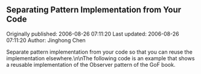 ## Separating Pattern Implementation from Your Code

Originally published: 2006-08-26 07:11:20
Last updated: 2006-08-26 07:11:20
Author: Jinghong Chen

Separate pattern implementation from your code so that you can reuse the implementation elsewhere.\n\nThe following code is an example that shows a reusable implementation of the Observer pattern of the GoF book.